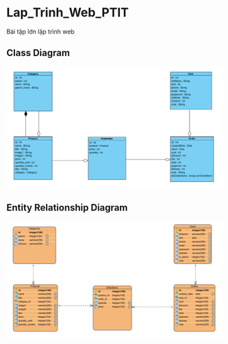 # Lap_Trinh_Web_PTIT
Bài tập lớn lập trình web
## Class Diagram
![CLASS DIAGRAM](https://github.com/B20DCCN728/Lap_Trinh_Web_PTIT/blob/master/Screenshot%202023-06-22%20090749.png)
## Entity Relationship Diagram
![Entity Relationship Diagram](https://github.com/B20DCCN728/Lap_Trinh_Web_PTIT/blob/master/Screenshot%202023-06-22%20090724.png)
